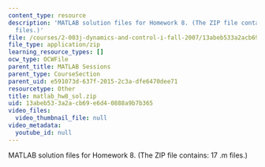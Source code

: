 ```yaml
---
content_type: resource
description: 'MATLAB solution files for Homework 8. (The ZIP file contains: 17 .m
  files.)'
file: /courses/2-003j-dynamics-and-control-i-fall-2007/13abeb533a2acb69e6d40888a9b7b365_matlab_hw8_sol.zip
file_type: application/zip
learning_resource_types: []
ocw_type: OCWFile
parent_title: MATLAB Sessions
parent_type: CourseSection
parent_uid: e591073d-637f-2015-2c3a-dfe6470dee71
resourcetype: Other
title: matlab_hw8_sol.zip
uid: 13abeb53-3a2a-cb69-e6d4-0888a9b7b365
video_files:
  video_thumbnail_file: null
video_metadata:
  youtube_id: null
---
```

MATLAB solution files for Homework 8. (The ZIP file contains: 17 .m files.)

